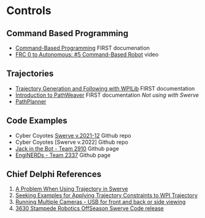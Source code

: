 # Controls
## Command Based Programming
- [Command-Based Programming](https://docs.wpilib.org/en/stable/docs/software/commandbased/index.html) FIRST documenation
- [FRC 0 to Autonomous: #5 Command-Based Robot](https://youtu.be/VoxeXqy1bdQ) video

## Trajectories
- [Trajectory Generation and Following with WPILib](https://docs.wpilib.org/en/stable/docs/software/advanced-controls/trajectories/index.html) FIRST documentation
- [Introduction to PathWeaver](https://docs.wpilib.org/en/stable/docs/software/wpilib-tools/pathweaver/introduction.html) FIRST documentation *Not using with Swerve*
- [PathPlanner](https://github.com/mjansen4857/pathplanner/wiki)

## Code Examples
- Cyber Coyotes [Swerve v.2021-12](https://github.com/CyberCoyotes/Swerve-v.2021-12) Github repo
- Cyber Coyotes [Swerve v.2022] Github repo
- [Jack in the Bot - Team 2910](https://github.com/FRCTeam2910) Github page
- [EngiNERDs - Team 2337](https://github.com/Team2337) Github page

## Chief Delphi References
1. [A Problem When Using Trajectory in Swerve](https://www.chiefdelphi.com/t/a-problem-when-using-trajectory-in-a-swerve-drive/395400)
2. [Seeking Examples for Applying Trajectory Constraints to WPI Trajectory](https://www.chiefdelphi.com/t/seeking-examples-for-applying-trajectory-constraints-to-wpi-trajectory/392813)
3. [Running Multiple Cameras - USB for front and back or side viewing ](https://www.chiefdelphi.com/t/is-it-possible-to-have-two-cameras/338519/2)
4. [3630 Stampede Robotics OffSeason Swerve Code release](https://www.chiefdelphi.com/t/3630-stampede-robotics-offseason-swerve-code-release/398713)
